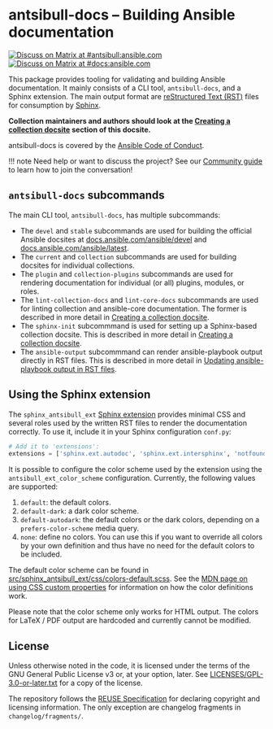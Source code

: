 <!--
Copyright (c) Ansible Project
GNU General Public License v3.0+ (see LICENSES/GPL-3.0-or-later.txt or https://www.gnu.org/licenses/gpl-3.0.txt)
SPDX-License-Identifier: GPL-3.0-or-later
-->

# antsibull-docs – Building Ansible documentation

[![Discuss on Matrix at #antsibull:ansible.com](https://img.shields.io/matrix/antsibull:ansible.com.svg?server_fqdn=ansible-accounts.ems.host&label=Discuss%20on%20Matrix%20at%20%23antsibull:ansible.com&logo=matrix)](https://matrix.to/#/#antsibull:ansible.com)
[![Discuss on Matrix at #docs:ansible.com](https://img.shields.io/matrix/docs:ansible.com.svg?server_fqdn=ansible-accounts.ems.host&label=Discuss%20on%20Matrix%20at%20%23docs:ansible.com&logo=matrix)](https://matrix.to/#/#docs:ansible.com)

This package provides tooling for validating and building Ansible documentation. It mainly consists of a CLI tool, `antsibull-docs`, and a Sphinx extension. The main output format are [reStructured Text (RST)](https://en.wikipedia.org/wiki/ReStructuredText) files for consumption by [Sphinx](https://en.wikipedia.org/wiki/Sphinx_\(documentation_generator\)).

**Collection maintainers and authors should look at the [Creating a collection docsite](collection-docs.md) section of this docsite.**

antsibull-docs is covered by the [Ansible Code of Conduct](https://docs.ansible.com/ansible/latest/community/code_of_conduct.html).

!!! note
    Need help or want to discuss the project? See our [Community guide](community.md) to learn how to join the conversation!

## `antsibull-docs` subcommands

The main CLI tool, `antsibull-docs`, has multiple subcommands:

* The `devel` and `stable` subcommands are used for building the official Ansible docsites at [docs.ansible.com/ansible/devel](https://docs.ansible.com/ansible/devel/) and [docs.ansible.com/ansible/latest](https://docs.ansible.com/ansible/latest/).
* The `current` and `collection` subcommands are used for building docsites for individual collections.
* The `plugin` and `collection-plugins` subcommands are used for rendering documentation for individual (or all) plugins, modules, or roles.
* The `lint-collection-docs` and `lint-core-docs` subcommands are used for linting collection and ansible-core documentation.
  The former is described in more detail in [Creating a collection docsite](collection-docs.md).
* The `sphinx-init` subcommmand is used for setting up a Sphinx-based collection docsite.
  This is described in more detail in [Creating a collection docsite](collection-docs.md).
* The `ansible-output` subcommmand can render ansible-playbook output directly in RST files.
  This is described in more detail in [Updating ansible-playbook output in RST files](ansible-output.md).

## Using the Sphinx extension

The `sphinx_antsibull_ext` [Sphinx extension](https://www.sphinx-doc.org/en/master/) provides minimal CSS and several roles used by the written RST files to render the documentation correctly. To use it, include it in your Sphinx configuration ``conf.py``:

```python
# Add it to 'extensions':
extensions = ['sphinx.ext.autodoc', 'sphinx.ext.intersphinx', 'notfound.extension', 'sphinx_antsibull_ext']
```

It is possible to configure the color scheme used by the extension using the `antsibull_ext_color_scheme` configuration. Currently, the following values are supported:

1. `default`: the default colors.
2. `default-dark`: a dark color scheme.
3. `default-autodark`: the default colors or the dark colors, depending on a `prefers-color-scheme` media query.
4. `none`: define no colors. You can use this if you want to override all colors by your own definition and thus have no need for the default colors to be included.

The default color scheme can be found in [src/sphinx_antsibull_ext/css/colors-default.scss](https://github.com/ansible-community/antsibull-docs/blob/main/src/sphinx_antsibull_ext/css/colors-default.scss). See the [MDN page on using CSS custom properties](https://developer.mozilla.org/en-US/docs/Web/CSS/Using_CSS_custom_properties) for information on how the color definitions work.

Please note that the color scheme only works for HTML output. The colors for LaTeX / PDF output are hardcoded and currently cannot be modified.

## License

Unless otherwise noted in the code, it is licensed under the terms of the GNU
General Public License v3 or, at your option, later. See
[LICENSES/GPL-3.0-or-later.txt](https://github.com/ansible-community/antsibull-docs/tree/main/LICENSE)
for a copy of the license.

The repository follows the [REUSE Specification](https://reuse.software/spec/) for declaring copyright and
licensing information. The only exception are changelog fragments in ``changelog/fragments/``.
